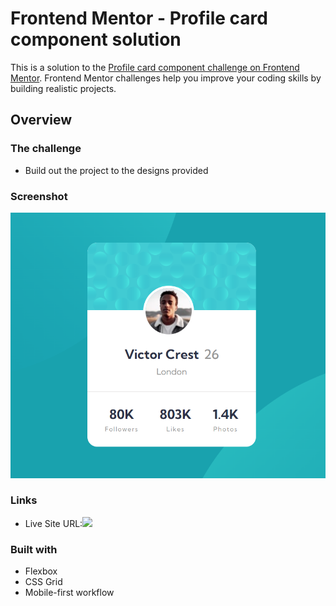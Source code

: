 # Frontend Mentor - Profile card component solution

This is a solution to the [Profile card component challenge on Frontend Mentor](https://www.frontendmentor.io/challenges/profile-card-component-cfArpWshJ). Frontend Mentor challenges help you improve your coding skills by building realistic projects. 

## Overview

### The challenge

- Build out the project to the designs provided

### Screenshot

![](./Screenshot.png)

### Links

- Live Site URL:![](https://khannfouad.github.io/profile-card-component)


### Built with


- Flexbox
- CSS Grid
- Mobile-first workflow
